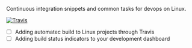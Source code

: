 Continuous integration snippets and common tasks for devops on Linux.

[![Travis](https://img.shields.io/travis/abitrolly/linux.svg?maxAge=2592000)](https://travis-ci.org/abitrolly/linux)

* [ ] Adding automatec build to Linux projects through Travis
* [ ] Adding build status indicators to your development dashboard
